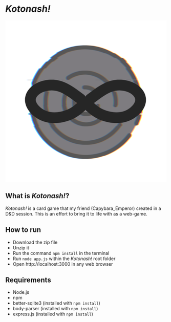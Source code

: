 # ***Kotonash!***
![Logo](public/assets/otherImages/favicon.png)
## What is *Kotonash!*?
*Kotonash!* is a card game that my friend (Capybara_Emperor) created in a D&D session. This is an effort to bring it to life with as a web-game.

## How to run
- Download the zip file
- Unzip it
- Run the command `npm install` in the terminal
- Run `node app.js` within the *Kotonash!* root folder
- Open http://localhost:3000 in any web browser

## Requirements
- Node.js
- npm
- better-sqlite3 (installed with `npm install`)
- body-parser (installed with `npm install`)
- express.js (installed with `npm install`)
